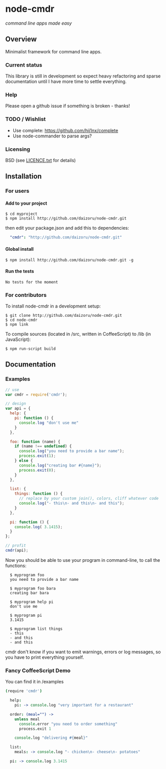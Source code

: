 # node-cmdr

*command line apps made easy*

## Overview

  Minimalist framework for command line apps.

### Current status

  This library is still in development so expect heavy refactoring and sparse documentation until I have more time to settle everything.


### Help

  Please open a github issue if something is broken - thanks!

### TODO / Wishlist

  * Use complete: https://github.com/hij1nx/complete
  * Use node-commander to parse args?

### Licensing

  BSD (see [LICENCE.txt](https://github.com/daizoru/node-cmdr/blob/master/LICENCE.txt) for details)

## Installation

### For users

#### Add to your project

    $ cd myproject
    $ npm install http://github.com/daizoru/node-cmdr.git
 
  then edit your package.json and add this to dependencies:

``` yaml
  "cmdr": "http://github.com/daizoru/node-cmdr.git"
```
   
#### Global install

    $ npm install http://github.com/daizoru/node-cmdr.git -g

#### Run the tests

    No tests for the moment

### For contributors

  To install node-cmdr in a development setup:

    $ git clone http://github.com/daizoru/node-cmdr.git
    $ cd node-cmdr
    $ npm link

  To compile sources (located in /src, written in CoffeeScript) to /lib (in JavaScript):

    $ npm run-script build

## Documentation

### Examples

``` javascript
// use
var cmdr = require('cmdr');

// design
var api = {
  help: {
    pi: function () {
      console.log "don't use me"
    }
  },

  foo: function (name) {
    if (name !== undefined) {
      console.log("you need to provide a bar name");
      process.exit(1);
    } else {
      console.log("creating bar #{name}");
      process.exit(0);
    }
  },

  list: {
    things: function () {
      // replace by your custom join(), colors, cliff whatever code
      console.log("- this\n- and this\n- and this");
    }
  },

  pi: function () { 
    console.log( 3.1415);
  }
};

// profit
cmdr(api);

```

  Now you should be able to use your program in command-line, to call the functions:

```
  $ myprogram foo
  you need to provide a bar name

  $ myprogram foo bara
  creating bar bara

  $ myprogram help pi
  don't use me

  $ myprogram pi
  3.1415

  $ myprogram list things
  - this
  - and this
  - and this
```

  cmdr don't know if you want to emit warnings, errors or log messages,
  so you have to print everything yourself.


### Fancy CoffeeScript Demo

  You can find it in /examples

``` coffeescript
(require 'cmdr')

  help:
    pi: -> console.log "very important for a restaurant"

  order: (meal="") ->
    unless meal
      console.error "you need to order something"
      process.exit 1

    console.log "delivering #{meal}"

  list:
    meals: -> console.log "- chicken\n- cheese\n- potatoes"

  pi: -> console.log 3.1415
```
